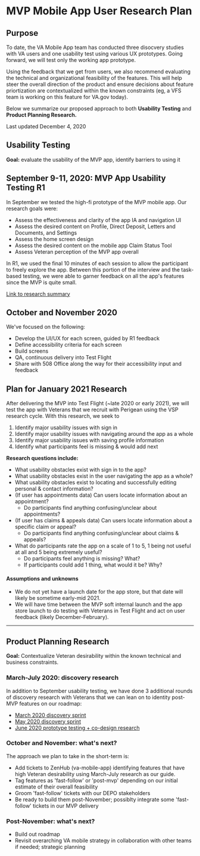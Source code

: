 # MVP Mobile App User Research Plan

## Purpose
To date, the VA Mobile App team has conducted three disocvery studies with VA users and one usability test using various UX prototypes. Going forward, we will test only the working app prototype.  

Using the feedback that we get from users, we also recommend evaluating the technical and organizational feasibility of the features. This will help steer the overall direction of the product and ensure decisions about feature priortization are contextualized within the known constraints (eg, a VFS team is working on this feature for VA.gov today). 

Below we summarize our proposed approach to both **Usability Testing** and **Product Planning Research.**  

Last updated December 4, 2020 

## Usability Testing
**Goal:** evaluate the usability of the MVP app, identify barriers to using it

## September 9-11, 2020: MVP App Usability Testing R1
In September we tested the high-fi prototype of the MVP mobile app. Our research goals were:
- Assess the effectiveness and clarity of the app IA and navigation UI
- Assess the desired content on Profile, Direct Deposit, Letters and Documents, and Settings
- Assess the home screen design
- Assess the desired content on the mobile app Claim Status Tool
- Assess Veteran perception of the MVP app overall

In R1, we used the final 10 minutes of each session to allow the participant to freely explore the app. Between this portion of the interview and the task-based testing, we were able to garner feedback on all the app's features since the MVP is quite small. 

[Link to research summary](2020-08-usability-testing-round-1/research-summary.md)

## October and November 2020
We've focused on the following: 
- Develop the UI/UX for each screen, guided by R1 feedback 
- Define accessibility criteria for each screen
- Build screens
- QA, continuous delivery into Test Flight
- Share with 508 Office along the way for their accessibility input and feedback

## Plan for January 2021 Research 
After delivering the MVP into Test Flight (~late 2020 or early 2021), we will test the app with Veterans that we recruit with Perigean using the VSP research cycle. With this research, we seek to

1. Identify major usability issues with sign in
2. Identify major usability issues with navigating around the app as a whole
3. Identify major usability issues with saving profile information 
4. Identify what participants feel is missing & would add next 

**Research questions include:**
- What usability obstacles exist with sign in to the app?
- What usability obstacles exist in the user navigating the app as a whole?
- What usability obstacles exist to locating and successfully editing personal & contact information?
- (If user has appointments data) Can users locate information about an appointment?
  - Do participants find anything confusing/unclear about appointments?
- (If user has claims & appeals data) Can users locate information about a specific claim or appeal? 
  - Do participants find anything confusing/unclear about claims & appeals?
- What do participants rate the app on a scale of 1 to 5, 1 being not useful at all and 5 being extremely useful?
  - Do participants feel anything is missing? What?
  - If participants could add 1 thing, what would it be? Why?


#### Assumptions and unknowns 
- We do not yet have a launch date for the app store, but that date will likely be sometime early-mid 2021. 
- We will have time between the MVP soft internal launch and the app store launch to do testing with Veterans in Test Flight and act on user feedback (likely December-February).

---

## Product Planning Research
**Goal:** Contextualize Veteran desirability within the known technical and business constraints.

### March-July 2020: discovery research
In addition to September usability testing, we have done 3 additional rounds of discovery research with Veterans that we can lean on to identity post-MVP features on our roadmap:
- [March 2020 discovery sprint](https://github.com/department-of-veterans-affairs/va.gov-team/tree/master/products/va-mobile-app/research/ux/mobile-app-MVP/2020-02-discovery-sprint/veteran-desirability/usability-testing/VA%20Mobile%20App%20Discovery_%20Usability%20test%20report.pdf)
- [May 2020 discovery sprint](https://github.com/department-of-veterans-affairs/va.gov-team/tree/master/products/va-mobile-app/research/ux/mobile-app-MVP/2020-05-user-interviews/research-summary.md)
- [June 2020 prototype testing + co-design research](https://github.com/department-of-veterans-affairs/va.gov-team/tree/master/products/va-mobile-app/research/ux/mobile-app-MVP2/020-06-prototype-testing/testing-summary.md)

### October and November: what's next?
The approach we plan to take in the short-term is:  
- Add tickets to ZenHub (va-mobile-app) identifying features that have high Veteran desirability using March-July research as our guide.
- Tag features as 'fast-follow' or 'post-mvp' depending on our initial estimate of their overall feasibility
- Groom 'fast-follow' tickets with our DEPO stakeholders
- Be ready to build them post-November; possiblty integrate some 'fast-follow' tickets in our MVP delivery

### Post-November: what's next?
- Build out roadmap
- Revisit overarching VA mobile strategy in collaboration with other teams if needed; strategic planning 
